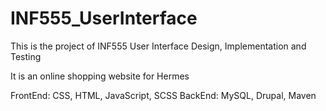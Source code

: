 # INF555_UserInterface

This is the project of INF555 User Interface Design, Implementation and Testing

It is an online shopping website for Hermes

FrontEnd: CSS, HTML, JavaScript, SCSS
BackEnd: MySQL, Drupal, Maven

